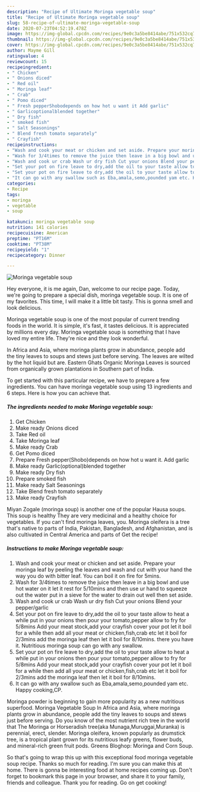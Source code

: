 ```yaml
---
description: "Recipe of Ultimate Moringa vegetable soup"
title: "Recipe of Ultimate Moringa vegetable soup"
slug: 58-recipe-of-ultimate-moringa-vegetable-soup
date: 2020-07-23T04:52:19.478Z
image: https://img-global.cpcdn.com/recipes/9e0c3a5be8414abe/751x532cq70/moringa-vegetable-soup-recipe-main-photo.jpg
thumbnail: https://img-global.cpcdn.com/recipes/9e0c3a5be8414abe/751x532cq70/moringa-vegetable-soup-recipe-main-photo.jpg
cover: https://img-global.cpcdn.com/recipes/9e0c3a5be8414abe/751x532cq70/moringa-vegetable-soup-recipe-main-photo.jpg
author: Mayme Gill
ratingvalue: 4
reviewcount: 15
recipeingredient:
- " Chicken"
- " Onions diced"
- " Red oil"
- " Moringa leaf"
- " Crab"
- " Pomo diced"
- " Fresh pepperShobodepends on how hot u want it Add garlic"
- " Garlicoptionalblended together"
- " Dry fish"
- " smoked fish"
- " Salt Seasonings"
- " Blend fresh tomato separately"
- " Crayfish"
recipeinstructions:
- "Wash and cook your meat or chicken and set aside. Prepare your moringa leaf by peeling the leaves and wash and cut with your hand the way you do with bitter leaf. You can boil it on fire for 5mins."
- "Wash for 3/4times to remove the juice then leave in a big bowl and use hot water on it let it rest for 5/10mins and then use ur hand to squeeze out the water put in a sieve for the water to drain out well then set aside."
- "Wash and cook ur crab Wash ur dry fish Cut your onions Blend your pepper/garlic"
- "Set your pot on fire leave to dry,add the oil to your taste allow to heat a while put in your onions then pour your tomato,pepper allow to fry for 5/8mins Add your meat stock,add your crayfish cover your pot let it boil for a while then add all your meat or chicken,fish,crab etc let it boil for 2/3mins add the moringa leaf then let it boil for 8/10mins. there you have it. Nutritious moringa soup can go with any swallow."
- "Set your pot on fire leave to dry,add the oil to your taste allow to heat a while put in your onions then pour your tomato,pepper allow to fry for 5/8mins Add your meat stock,add your crayfish cover your pot let it boil for a while then add all your meat or chicken,fish,crab etc let it boil for 2/3mins add the moringa leaf then let it boil for 8/10mins."
- "It can go with any swallow such as Eba,amala,semo,pounded yam etc. Happy cooking,CP."
categories:
- Recipe
tags:
- moringa
- vegetable
- soup

katakunci: moringa vegetable soup 
nutrition: 141 calories
recipecuisine: American
preptime: "PT16M"
cooktime: "PT38M"
recipeyield: "1"
recipecategory: Dinner

---
```



![Moringa vegetable soup](https://img-global.cpcdn.com/recipes/9e0c3a5be8414abe/751x532cq70/moringa-vegetable-soup-recipe-main-photo.jpg)

Hey everyone, it is me again, Dan, welcome to our recipe page. Today, we're going to prepare a special dish, moringa vegetable soup. It is one of my favorites. This time, I will make it a little bit tasty. This is gonna smell and look delicious.

Moringa vegetable soup is one of the most popular of current trending foods in the world. It is simple, it's fast, it tastes delicious. It is appreciated by millions every day. Moringa vegetable soup is something that I have loved my entire life. They're nice and they look wonderful.

In Africa and Asia, where moringa plants grow in abundance, people add the tiny leaves to soups and stews just before serving. The leaves are wilted by the hot liquid but are. Eastern Ghats Organic Moringa Leaves is sourced from organically grown plantations in Southern part of India.


To get started with this particular recipe, we have to prepare a few ingredients. You can have moringa vegetable soup using 13 ingredients and 6 steps. Here is how you can achieve that.

<!--inarticleads1-->

##### The ingredients needed to make Moringa vegetable soup:

1. Get  Chicken
1. Make ready  Onions diced
1. Take  Red oil
1. Take  Moringa leaf
1. Make ready  Crab
1. Get  Pomo diced
1. Prepare  Fresh pepper(Shobo)depends on how hot u want it. Add garlic
1. Make ready  Garlic(optional)blended together
1. Make ready  Dry fish
1. Prepare  smoked fish
1. Make ready  Salt Seasonings
1. Take  Blend fresh tomato separately
1. Make ready  Crayfish


Miyan Zogale (moringa soup) is another one of the popular Hausa soups. This soup is healthy They are very medicinal and a healthy choice for vegetables. If you can&#39;t find moringa leaves, you. Moringa oleifera is a tree that&#39;s native to parts of India, Pakistan, Bangladesh, and Afghanistan, and is also cultivated in Central America and parts of Get the recipe! 

<!--inarticleads2-->

##### Instructions to make Moringa vegetable soup:

1. Wash and cook your meat or chicken and set aside. Prepare your moringa leaf by peeling the leaves and wash and cut with your hand the way you do with bitter leaf. You can boil it on fire for 5mins.
1. Wash for 3/4times to remove the juice then leave in a big bowl and use hot water on it let it rest for 5/10mins and then use ur hand to squeeze out the water put in a sieve for the water to drain out well then set aside.
1. Wash and cook ur crab Wash ur dry fish Cut your onions Blend your pepper/garlic
1. Set your pot on fire leave to dry,add the oil to your taste allow to heat a while put in your onions then pour your tomato,pepper allow to fry for 5/8mins Add your meat stock,add your crayfish cover your pot let it boil for a while then add all your meat or chicken,fish,crab etc let it boil for 2/3mins add the moringa leaf then let it boil for 8/10mins. there you have it. Nutritious moringa soup can go with any swallow.
1. Set your pot on fire leave to dry,add the oil to your taste allow to heat a while put in your onions then pour your tomato,pepper allow to fry for 5/8mins Add your meat stock,add your crayfish cover your pot let it boil for a while then add all your meat or chicken,fish,crab etc let it boil for 2/3mins add the moringa leaf then let it boil for 8/10mins.
1. It can go with any swallow such as Eba,amala,semo,pounded yam etc. Happy cooking,CP.


Moringa powder is beginning to gain more popularity as a new nutritious superfood. Moringa Vegetable Soup In Africa and Asia, where moringa plants grow in abundance, people add the tiny leaves to soups and stews just before serving. Do you know of the most nutrient rich tree in the world that The Moringa or Horseradish tree(aka Munaga,Muruggai,Muranka) is perennial, erect, slender. Moringa oleifera, known popularly as drumstick tree, is a tropical plant grown for its nutritious leafy greens, flower buds, and mineral-rich green fruit pods. Greens Bloghop: Moringa and Corn Soup. 

So that's going to wrap this up with this exceptional food moringa vegetable soup recipe. Thanks so much for reading. I'm sure you can make this at home. There is gonna be interesting food at home recipes coming up. Don't forget to bookmark this page in your browser, and share it to your family, friends and colleague. Thank you for reading. Go on get cooking!
